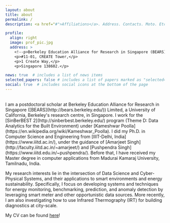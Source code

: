```yaml
---
layout: about
title: about
permalink: /
description: <a href="#">Affiliations</a>. Address. Contacts. Moto. Etc.

profile:
  align: right
  image: prof_pic.jpg
  address: >
    <!--p>Berkeley Education Alliance for Research in Singapore (BEARS) Limited</p-->	
    <p>#11-01, CREATE Tower,</p>
    <p>1 Create Way,</p>	
    <p>Singapore 138602.</p>  	

news: true  # includes a list of news items
selected_papers: false # includes a list of papers marked as "selected={true}"
social: true  # includes social icons at the bottom of the page
---
```

<br>
I am a postdoctoral scholar at Berkeley Education Alliance for Research in Singapore ([BEARS](http://bears.berkeley.edu/)) Limited, a University of California, Berkeley's research centre, in Singapore. I work for the [SinBerBEST 2](http://sinberbest.berkeley.edu/) program (Theme D: Data Analytics for the Built Environment) under [Kameshwar Poolla](https://en.wikipedia.org/wiki/Kameshwar_Poolla). I did my Ph.D. in Computer Science and Engineering from [IIIT-Delhi, India](https://www.iiitd.ac.in/), under the guidance of [Amarjeet Singh](http://faculty.iiitd.ac.in/~amarjeet/) and [Pushpendra Singh](https://www.iiitd.edu.in/~pushpendra/). Before that, I have received my Master degree in computer applications from Madurai Kamaraj University, Tamilnadu, India.

My research interests lie in the intersection of Data Science and Cyber-Physical Systems, and their applications to smart environments and energy sustainability. Specifically, I focus on developing systems and techniques for energy monitoring, benchmarking, prediction, and anomaly detection by leveraging smart meter and other opportunistic data sources. More recently, I am also investigating how to use Infrared Thermography (IRT) for building diagnostics at city-scale.

My CV can be found [here](../assets/pdf/samy_cv.pdf)!
